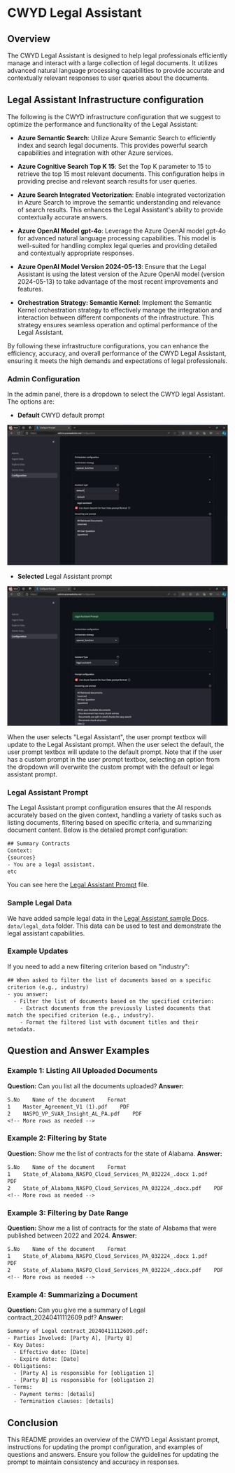 # CWYD Legal Assistant

## Overview
The CWYD Legal Assistant is designed to help legal professionals efficiently manage and interact with a large collection of legal documents. It utilizes advanced natural language processing capabilities to provide accurate and contextually relevant responses to user queries about the documents.

## Legal Assistant Infrastructure configuration

The following is the CWYD infrastructure configuration that we suggest to optimize the performance and functionality of the Legal Assistant:

- **Azure Semantic Search**: Utilize Azure Semantic Search to efficiently index and search legal documents. This provides powerful search capabilities and integration with other Azure services.
- **Azure Cognitive Search Top K 15**: Set the Top K parameter to 15 to retrieve the top 15 most relevant documents. This configuration helps in providing precise and relevant search results for user queries.

- **Azure Search Integrated Vectorization**: Enable integrated vectorization in Azure Search to improve the semantic understanding and relevance of search results. This enhances the Legal Assistant's ability to provide contextually accurate answers.

- **Azure OpenAI Model gpt-4o**: Leverage the Azure OpenAI model gpt-4o for advanced natural language processing capabilities. This model is well-suited for handling complex legal queries and providing detailed and contextually appropriate responses.

- **Azure OpenAI Model Version 2024-05-13**: Ensure that the Legal Assistant is using the latest version of the Azure OpenAI model (version 2024-05-13) to take advantage of the most recent improvements and features.

- **Orchestration Strategy: Semantic Kernel**: Implement the Semantic Kernel orchestration strategy to effectively manage the integration and interaction between different components of the infrastructure. This strategy ensures seamless operation and optimal performance of the Legal Assistant.

By following these infrastructure configurations, you can enhance the efficiency, accuracy, and overall performance of the CWYD Legal Assistant, ensuring it meets the high demands and expectations of legal professionals.


### Admin Configuration
In the admin panel, there is a dropdown to  select the CWYD legal Assistant. The options are:

- **Default**  CWYD default prompt

![UnSelected](images/cwyd_admin_legal_unselected.png)


- **Selected** Legal Assistant prompt

![Checked ](images/cwyd_admin_legal_selected.png)


When the user selects "Legal Assistant", the user prompt textbox will update to the Legal Assistant prompt. When the user select the default, the user prompt textbox will update to the default prompt. Note that if the user has a custom prompt in the user prompt textbox, selecting an option from the dropdown will overwrite the custom prompt with the default or legal assistant prompt.

### Legal Assistant Prompt
The Legal Assistant prompt configuration ensures that the AI responds accurately based on the given context, handling a variety of tasks such as listing documents, filtering based on specific criteria, and summarizing document content. Below is the detailed prompt configuration:

```plaintext
## Summary Contracts
Context:
{sources}
- You are a legal assistant.
etc
```
You can see here the [Legal Assistant Prompt](../code/backend/batch/utilities/helpers/config/default_legal_assistant_prompt.txt) file.
### Sample Legal Data
We have added sample legal data in the [Legal Assistant sample Docs](../data/legal_data). `data/legal_data` folder. This data can be used to test and demonstrate the legal assistant capabilities.

### Example Updates
If you need to add a new filtering criterion based on "industry":

```plaintext
## When asked to filter the list of documents based on a specific criterion (e.g., industry)
- you answer:
  - Filter the list of documents based on the specified criterion:
    - Extract documents from the previously listed documents that match the specified criterion (e.g., industry).
    - Format the filtered list with document titles and their metadata.
```

## Question and Answer Examples

### Example 1: Listing All Uploaded Documents
**Question:** Can you list all the documents uploaded?
**Answer:**
```plaintext
S.No    Name of the document    Format
1    Master_Agreement_V1 (1).pdf    PDF
2    NASPO_VP_SVAR_Insight_AL_PA.pdf    PDF
<!-- More rows as needed -->
```

### Example 2: Filtering by State
**Question:** Show me the list of contracts for the state of Alabama.
**Answer:**
```plaintext
S.No    Name of the document    Format
1    State_of_Alabama_NASPO_Cloud_Services_PA_032224_.docx 1.pdf    PDF
2    State_of_Alabama_NASPO_Cloud_Services_PA_032224_.docx.pdf    PDF
<!-- More rows as needed -->
```

### Example 3: Filtering by Date Range
**Question:** Show me a list of contracts for the state of Alabama that were published between 2022 and 2024.
**Answer:**
```plaintext
S.No    Name of the document    Format
1    State_of_Alabama_NASPO_Cloud_Services_PA_032224_.docx 1.pdf    PDF
2    State_of_Alabama_NASPO_Cloud_Services_PA_032224_.docx.pdf    PDF
<!-- More rows as needed -->
```

### Example 4: Summarizing a Document
**Question:** Can you give me a summary of Legal contract_20240411112609.pdf?
**Answer:**
```plaintext
Summary of Legal contract_20240411112609.pdf:
- Parties Involved: [Party A], [Party B]
- Key Dates:
  - Effective date: [Date]
  - Expire date: [Date]
- Obligations:
  - [Party A] is responsible for [obligation 1]
  - [Party B] is responsible for [obligation 2]
- Terms:
  - Payment terms: [details]
  - Termination clauses: [details]
```

## Conclusion
This README provides an overview of the CWYD Legal Assistant prompt, instructions for updating the prompt configuration, and examples of questions and answers. Ensure you follow the guidelines for updating the prompt to maintain consistency and accuracy in responses.
